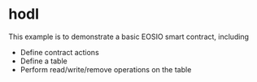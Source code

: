 # hodl

This example is to demonstrate a basic EOSIO smart contract, including

- Define contract actions
- Define a table
- Perform read/write/remove operations on the table
